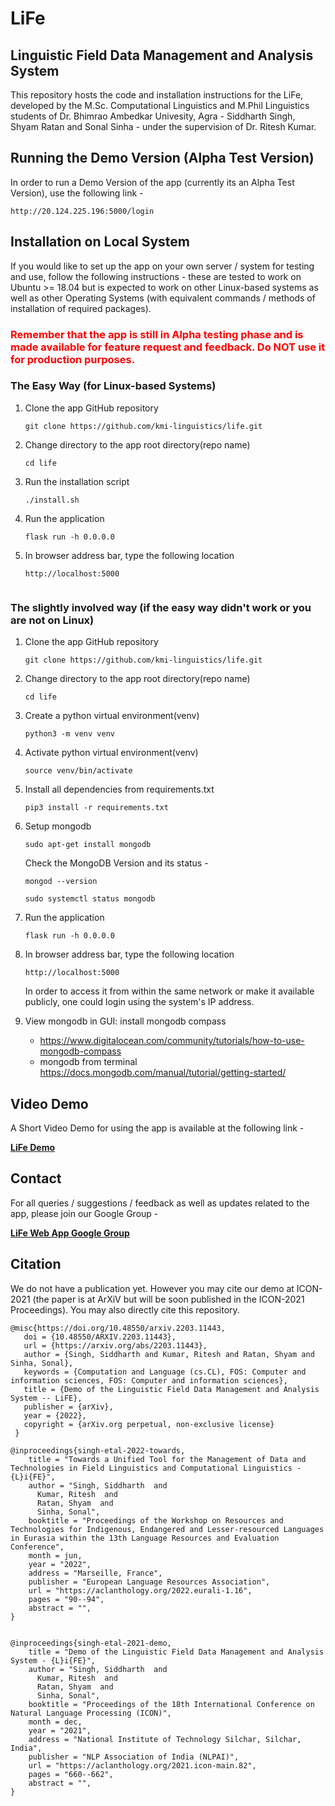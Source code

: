# LiFe
## Linguistic Field Data Management and Analysis System

This repository hosts the code and installation instructions for the LiFe, developed by the M.Sc. Computational Linguistics and M.Phil Linguistics students of Dr. Bhimrao Ambedkar Univesity, Agra - Siddharth Singh, Shyam Ratan and Sonal Sinha - under the supervision of Dr. Ritesh Kumar.


## Running the Demo Version (Alpha Test Version)

In order to run a Demo Version of the app (currently its an Alpha Test Version), use the following link -

```
http://20.124.225.196:5000/login
```

## Installation on Local System

If you would like to set up the app on your own server / system for testing and use, follow the following instructions - these are tested to work on Ubuntu >= 18.04 but is expected to work on other Linux-based systems as well as other Operating Systems (with equivalent commands / methods of installation of required packages).

### <font color="red"> Remember that the app is still in Alpha testing phase and is made available for feature request and feedback. Do NOT use it for production purposes. </font>

### The Easy Way (for Linux-based Systems)

1. Clone the app GitHub repository
    ```
    git clone https://github.com/kmi-linguistics/life.git
    ```
2.  Change directory to the app root directory(repo name)
    ```
    cd life
    ```
3. Run the installation script
    ```
    ./install.sh
    ```
4. Run the application
    ```
    flask run -h 0.0.0.0
    ```
5. In browser address bar, type the following location
    ```
    http://localhost:5000


### The slightly involved way (if the easy way didn't work or you are not on Linux)

1. Clone the app GitHub repository
    ```
    git clone https://github.com/kmi-linguistics/life.git
    ```
2.  Change directory to the app root directory(repo name)
    ```
    cd life
    ```
3. Create a python virtual environment(venv) 
    ```
    python3 -m venv venv
    ```  
4. Activate python virtual environment(venv) 
    ```
    source venv/bin/activate
    ```
5. Install all dependencies from requirements.txt
    ```
    pip3 install -r requirements.txt
    ```
6. Setup mongodb
    ```
    sudo apt-get install mongodb
    ```
    Check the MongoDB Version and its status -
    ```
    mongod --version

    sudo systemctl status mongodb
    ```
7. Run the application
    ```
    flask run -h 0.0.0.0
    ```
8. In browser address bar, type the following location
    ```
    http://localhost:5000
    ```

    In order to access it from within the same network or make it available publicly, one could login using the system's IP address.

9. View mongodb in GUI: install mongodb compass
    - https://www.digitalocean.com/community/tutorials/how-to-use-mongodb-compass
    - mongodb from terminal
    https://docs.mongodb.com/manual/tutorial/getting-started/       

## Video Demo
A Short Video Demo for using the app is available at the following link -

<b><a href="https://youtu.be/HJWCjeiv3mU">LiFe Demo</a></b>


## Contact

For all queries / suggestions / feedback as well as updates related to the app, please join our Google Group -

<b><a href=https://groups.google.com/g/lifeapp>LiFe Web App Google Group</a></b>

## Citation

We do not have a publication yet. However you may cite our demo at ICON-2021 (the paper is at ArXiV but will be soon published in the ICON-2021 Proceedings). You may also directly cite this repository.

    @misc{https://doi.org/10.48550/arxiv.2203.11443,
       doi = {10.48550/ARXIV.2203.11443},
       url = {https://arxiv.org/abs/2203.11443},
       author = {Singh, Siddharth and Kumar, Ritesh and Ratan, Shyam and Sinha, Sonal},
       keywords = {Computation and Language (cs.CL), FOS: Computer and information sciences, FOS: Computer and information sciences},
       title = {Demo of the Linguistic Field Data Management and Analysis System -- LiFE},
       publisher = {arXiv},
       year = {2022},
       copyright = {arXiv.org perpetual, non-exclusive license}
     }
    
    @inproceedings{singh-etal-2022-towards,
        title = "Towards a Unified Tool for the Management of Data and Technologies in Field Linguistics and Computational Linguistics - {L}i{FE}",
        author = "Singh, Siddharth  and
          Kumar, Ritesh  and
          Ratan, Shyam  and
          Sinha, Sonal",
        booktitle = "Proceedings of the Workshop on Resources and Technologies for Indigenous, Endangered and Lesser-resourced Languages in Eurasia within the 13th Language Resources and Evaluation Conference",
        month = jun,
        year = "2022",
        address = "Marseille, France",
        publisher = "European Language Resources Association",
        url = "https://aclanthology.org/2022.eurali-1.16",
        pages = "90--94",
        abstract = "",
    }


    @inproceedings{singh-etal-2021-demo,
        title = "Demo of the Linguistic Field Data Management and Analysis System - {L}i{FE}",
        author = "Singh, Siddharth  and
          Kumar, Ritesh  and
          Ratan, Shyam  and
          Sinha, Sonal",
        booktitle = "Proceedings of the 18th International Conference on Natural Language Processing (ICON)",
        month = dec,
        year = "2021",
        address = "National Institute of Technology Silchar, Silchar, India",
        publisher = "NLP Association of India (NLPAI)",
        url = "https://aclanthology.org/2021.icon-main.82",
        pages = "660--662",
        abstract = "",
    }
